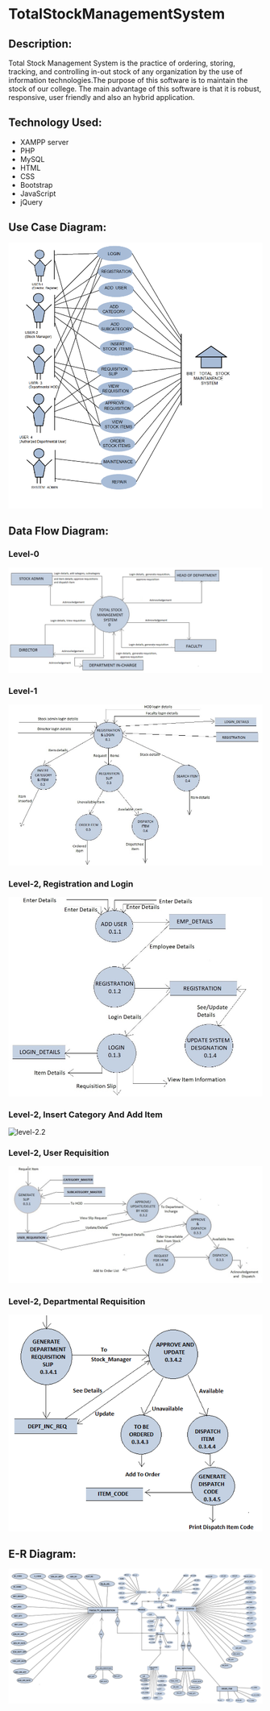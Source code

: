 # TotalStockManagementSystem
## Description:
Total Stock Management System is the practice of ordering, storing, tracking, and controlling in-out stock of any organization by the use of information technologies.The purpose of this software is to maintain the stock of our college. The main advantage of this software is that it is robust, responsive, user friendly and also an hybrid application.
## Technology Used:
- XAMPP server
- PHP
- MySQL
- HTML
- CSS
- Bootstrap
- JavaScript
- jQuery
## Use Case Diagram:
![usecase diagrams](Diagrams/DIAGRAM.png)
## Data Flow Diagram:
### Level-0
![level-0](Diagrams/level0.png)
### Level-1
![level-1](Diagrams/Level_1.jpg)
### Level-2, Registration and Login
![level-2.1](Diagrams/level_2_reg_login.jpg)
### Level-2, Insert Category And Add Item
![level-2.2](Diagrams/level_2_insert_category_and_add_item.jpg)
### Level-2, User Requisition
![level-2.3](Diagrams/Level2_userrequisition.jpg)
### Level-2, Departmental Requisition
![level-2.3](Diagrams/level_3_Dept_req.png)

## E-R Diagram:
![ER-Diagram](Diagrams/ER_09_05.png)
